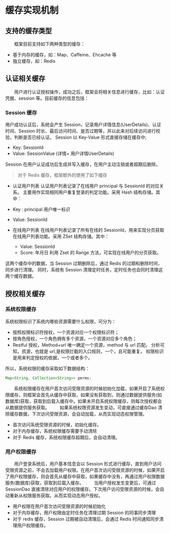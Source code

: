 # 缓存实现机制

## 支持的缓存类型

&emsp;&emsp;框架目前支持如下两种类型的缓存：

* 基于内存的缓存，如：Map、Caffeine、Ehcache 等
* 独立缓存，如：Redis


## 认证相关缓存

 &emsp;&emsp;用户进行认证授权操作，成功之后，框架会将相关信息进行缓存，比如：认证凭据、session 等。目前缓存的信息包括：

### Session 缓存
用户成功认证后，系统会产生 Session，记录用户详情信息(UserDetails)、认证时间、Session 时长、最后访问时间、是否过期等，并以此来对后续访问进行校验，判断是否已经认证。
Session 以 Key-Value 形式直接存储在缓存中;
- Key: SessionId
- Value: SessionValue (详情+ 用户详情UserDetails)

Session 在用户认证成功后生成并写入缓存，在用户主动注销或者超期后删除。




> 对于 Redis 缓存，框架额外的使用了如下缓存






- 认证用户列表
认证用户列表记录了在线用户 principal 与  SessionId 的对应关系。 主要用作实现相同用户重复登录的判定功能。采用 Hash 结构存储。其中：
 - Key : principal 用户唯一标识
 - Value: SessionId


- 在线用户列表
在线用户列表记录了所有在线的 SessionId，用来实现分页获取在线用户列表功能。采用 ZSet 结构存储。其中：
	- Value: SessionId
	- Score: 年月日
利用 Zset 的 Range 方法，可实现在线用户的分页获取。

这两个缓存中的数据，当 Session 过期删除后，通过 Redis 的过期和删除时间，同步进行清理。
同时，系统有 Session 清理定时任务，定时任务也会同时清理这两个缓存数据。



## 授权相关缓存


### 系统权限缓存
系统权限标识了系统内哪些资源需要什么权限，可分为：
- 按照权限标识符授权，一个资源对应一个权限标识符；
- 按角色授权，一个角色拥有多个资源，一个资源对应多个角色；
- Restful 授权，Method+url 唯一确定一个资源，method 与 url 匹配。
分析可知，资源，也就是 url,是权限拦截的入口规则，一个，且可能重复。
权限标识是用来判定授权的依据，一个或者多个。

所以，系统权限的缓存采取如下数据结构：

```java
Map<String, Collection<String>> perms;
```

&emsp;&emsp;系统权限缓存在用户首次访问受限资源的时候初始化加载，如果开启了系统权限缓存，则框架会首先从缓存中获取，如果没有获取到，则通过数据提供服务(如数据库)获取，获取到后载入缓存中。如果未开启系统权限缓存，则每次授权都会从数据提供服务获取。
&emsp;&emsp;如果系统权限资源发生变动，可直接通过缓存Dao 清除缓存数据，下次访问受限资源，会自动加载，从而实现动态权限管理。

- 首次访问系统受限资源的时候，初始化缓存。
- 对于内存缓存，系统权限缓存需要手动清除
- 对于 Redis 缓存，系统权限缓存超期后，会自动清理。

### 用户权限缓存

&emsp;&emsp;用户登录系统后，用户基本信息会以 Session 形式进行缓存，直到用户访问受限资源之前，不会去加载用户权限。在用户首次访问受限资源的时候，如果开启了用户权限缓存，则会首先从缓存中获取，如果缓存中没有，再通过用户权限数据服务(数据库)获取，获取到后载入缓存。
&emsp;&emsp;当用户授权发生变更后，可通过 SessionDao 直接清除对应用户的权限缓存。下次用户访问受限资源的时候，会自动重新从权限服务获取。从而实现动态用户授权。
- 用户权限在用户首次访问受限资源的时候初始化
- 对于内存缓存，用户权限由定时任务在清理过期 Session 的同事同步清理
- 对于 redis 缓存，Session 过期被自动清理后，会通过 Redis 时间通知同步清理用户权限缓存。
